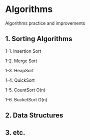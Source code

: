 # Algorithms

Algorithms practice and improvements

## 1. Sorting Algorithms
1-1. Insertion Sort
  
1-2. Merge Sort

1-3. HeapSort

1-4. QuickSort 

1-5. CountSort O(n)

1-6. BucketSort O(n)


## 2. Data Structures

## 3. etc.

